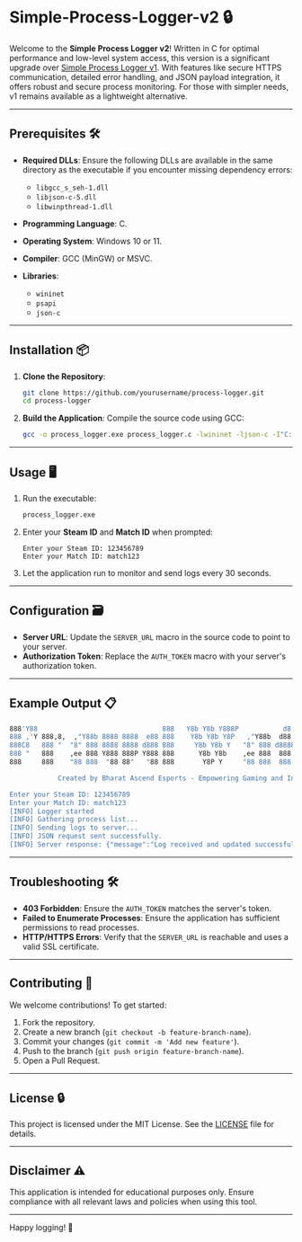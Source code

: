 # Simple-Process-Logger-v2 🔒

Welcome to the **Simple Process Logger v2**! Written in C for optimal performance and low-level system access, this version is a significant upgrade over [Simple Process Logger v1](https://github.com/Bharat-Ascend-Esports/Simple-Process-Logger). With features like secure HTTPS communication, detailed error handling, and JSON payload integration, it offers robust and secure process monitoring. For those with simpler needs, v1 remains available as a lightweight alternative.

---

## Prerequisites 🛠️

- **Required DLLs**: Ensure the following DLLs are available in the same directory as the executable if you encounter missing dependency errors:
  - `libgcc_s_seh-1.dll`
  - `libjson-c-5.dll`
  - `libwinpthread-1.dll`

- **Programming Language**: C.

- **Operating System**: Windows 10 or 11.
- **Compiler**: GCC (MinGW) or MSVC.
- **Libraries**:
  - `wininet`
  - `psapi`
  - `json-c`

---

## Installation 📦

1. **Clone the Repository**:

   ```bash
   git clone https://github.com/yourusername/process-logger.git
   cd process-logger
   ```

2. **Build the Application**: Compile the source code using GCC:

   ```bash
   gcc -o process_logger.exe process_logger.c -lwininet -ljson-c -I"C:/msys64/mingw64/include" -L"C:/msys64/mingw64/lib" -mconsole
   ```

---

## Usage 🖥️

1. Run the executable:

   ```bash
   process_logger.exe
   ```

2. Enter your **Steam ID** and **Match ID** when prompted:

   ```
   Enter your Steam ID: 123456789
   Enter your Match ID: match123
   ```

3. Let the application run to monitor and send logs every 30 seconds.

---

## Configuration 🗃️

- **Server URL**: Update the `SERVER_URL` macro in the source code to point to your server.
- **Authorization Token**: Replace the `AUTH_TOKEN` macro with your server's authorization token.

---

## Example Output 📋

```bash
888'Y88                               888   Y8b Y8b Y888P           d8            888                    
888 ,'Y 888,8,  ,"Y88b 8888 8888  e88 888    Y8b Y8b Y8P   ,"Y88b  d88    e88'888 888 ee   ,e e,  888,8,
888C8   888 "  "8" 888 8888 8888 d888 888     Y8b Y8b Y   "8" 888 d88888 d888  '8 888 88b d88 88b 888 " 
888 "   888    ,ee 888 Y888 888P Y888 888      Y8b Y8b    ,ee 888  888   Y888   , 888 888 888   , 888   
888     888    "88 888  "88 88"   "88 888       Y8P Y     "88 888  888    "88,e8' 888 888  "YeeP" 888   

            Created by Bharat Ascend Esports - Empowering Gaming and Innovation

Enter your Steam ID: 123456789
Enter your Match ID: match123
[INFO] Logger started
[INFO] Gathering process list...
[INFO] Sending logs to server...
[INFO] JSON request sent successfully.
[INFO] Server response: {"message":"Log received and updated successfully.","status":"success"}
```

---

## Troubleshooting 🛠️

- **403 Forbidden**: Ensure the `AUTH_TOKEN` matches the server's token.
- **Failed to Enumerate Processes**: Ensure the application has sufficient permissions to read processes.
- **HTTP/HTTPS Errors**: Verify that the `SERVER_URL` is reachable and uses a valid SSL certificate.

---

## Contributing 🤝

We welcome contributions! To get started:

1. Fork the repository.
2. Create a new branch (`git checkout -b feature-branch-name`).
3. Commit your changes (`git commit -m 'Add new feature'`).
4. Push to the branch (`git push origin feature-branch-name`).
5. Open a Pull Request.

---

## License 🔒

This project is licensed under the MIT License. See the [LICENSE](LICENSE) file for details.

---

## Disclaimer ⚠️

This application is intended for educational purposes only. Ensure compliance with all relevant laws and policies when using this tool.

---

Happy logging! 🚀

